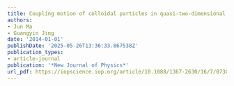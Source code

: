 ```yaml
---
title: Coupling motion of colloidal particles in quasi-two-dimensional confinement
authors:
- Jun Ma
- Guangyin Jing
date: '2014-01-01'
publishDate: '2025-05-26T13:36:33.867538Z'
publication_types:
- article-journal
publication: '*New Journal of Physics*'
url_pdf: https://iopscience.iop.org/article/10.1088/1367-2630/16/7/073025/meta
---
```

